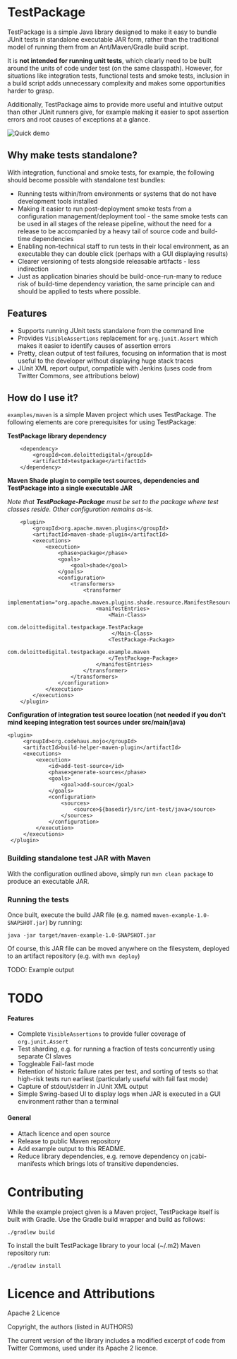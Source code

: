 # TestPackage

TestPackage is a simple Java library designed to make it easy to bundle JUnit tests in standalone executable JAR form, rather than the traditional model of running them from an Ant/Maven/Gradle build script. 

It is **not intended for running unit tests**, which clearly need to be built around the units of code under test (on the same classpath). However, for situations like integration tests, functional tests and smoke tests, inclusion in a build script adds unnecessary complexity and makes some opportunities harder to grasp.

Additionally, TestPackage aims to provide more useful and intuitive output than other JUnit runners give, for example making it easier to spot assertion errors and root causes of exceptions at a glance.

![Quick demo](https://bitbucket.org/devservices/testpackage/raw/87d0cff0e573ddd80ec6009ad324a442d6661412/docs/demo1.gif)

## Why make tests standalone?

With integration, functional and smoke tests, for example, the following should become possible with standalone test bundles:

 * Running tests within/from environments or systems that do not have development tools installed
 * Making it easier to run post-deployment smoke tests from a configuration management/deployment tool - the same smoke tests can be used in all stages of the release pipeline, without the need for a release to be accompanied by a heavy tail of source code and build-time dependencies
 * Enabling non-technical staff to run tests in their local environment, as an executable they can double click (perhaps with a GUI displaying results)
 * Clearer versioning of tests alongside releasable artifacts - less indirection
 * Just as application binaries should be build-once-run-many to reduce risk of build-time dependency variation, the same principle can and should be applied to tests where possible.
 
## Features

 * Supports running JUnit tests standalone from the command line
 * Provides `VisibleAssertions` replacement for `org.junit.Assert` which makes it easier to identify causes of assertion errors
 * Pretty, clean output of test failures, focusing on information that is most useful to the developer without displaying huge stack traces
 * JUnit XML report output, compatible with Jenkins (uses code from Twitter Commons, see attributions below)

## How do I use it?

`examples/maven` is a simple Maven project which uses TestPackage. The following elements are core prerequisites for using TestPackage:

**TestPackage library dependency**

	    <dependency>
            <groupId>com.deloittedigital</groupId>
            <artifactId>testpackage</artifactId>
        </dependency>

**Maven Shade plugin to compile test sources, dependencies and TestPackage into a single executable JAR**

_Note that **TestPackage-Package** must be set to the package where test classes reside. Other configuration remains as-is._

		<plugin>
		    <groupId>org.apache.maven.plugins</groupId>
		    <artifactId>maven-shade-plugin</artifactId>
		    <executions>
		        <execution>
		            <phase>package</phase>
		            <goals>
		                <goal>shade</goal>
		            </goals>
		            <configuration>
		                <transformers>
		                    <transformer
		                            implementation="org.apache.maven.plugins.shade.resource.ManifestResourceTransformer">
		                        <manifestEntries>
		                            <Main-Class>
		                            	com.deloittedigital.testpackage.TestPackage
		                           	 </Main-Class>
		                            <TestPackage-Package>
		                            	com.deloittedigital.testpackage.example.maven
		                            </TestPackage-Package>
		                        </manifestEntries>
		                    </transformer>
		                </transformers>
		            </configuration>
		        </execution>
		    </executions>
		</plugin>

**Configuration of integration test source location (not needed if you don't mind keeping integration test sources under src/main/java)**

	<plugin>
         <groupId>org.codehaus.mojo</groupId>
         <artifactId>build-helper-maven-plugin</artifactId>
         <executions>
             <execution>
                 <id>add-test-source</id>
                 <phase>generate-sources</phase>
                 <goals>
                     <goal>add-source</goal>
                 </goals>
                 <configuration>
                     <sources>
                         <source>${basedir}/src/int-test/java</source>
                     </sources>
                 </configuration>
             </execution>
         </executions>
     </plugin>

### Building standalone test JAR with Maven

With the configuration outlined above, simply run `mvn clean package` to produce an executable JAR.

### Running the tests

Once built, execute the build JAR file (e.g. named `maven-example-1.0-SNAPSHOT.jar`) by running:

	java -jar target/maven-example-1.0-SNAPSHOT.jar

Of course, this JAR file can be moved anywhere on the filesystem, deployed to an artifact repository (e.g. with `mvn deploy`)

TODO: Example output

# TODO

#### Features
 
 * Complete `VisibleAssertions` to provide fuller coverage of `org.junit.Assert`
 * Test sharding, e.g. for running a fraction of tests concurrently using separate CI slaves
 * Toggleable Fail-fast mode
 * Retention of historic failure rates per test, and sorting of tests so that high-risk tests run earliest (particularly useful with fail fast mode)
 * Capture of stdout/stderr in JUnit XML output
 * Simple Swing-based UI to display logs when JAR is executed in a GUI environment rather than a terminal
 

#### General

 * Attach licence and open source
 * Release to public Maven repository
 * Add example output to this README.
 * Reduce library dependencies, e.g. remove dependency on jcabi-manifests which brings lots of transitive dependencies.

# Contributing

While the example project given is a Maven project, TestPackage itself is built with Gradle. Use the Gradle build wrapper and build as follows:

	./gradlew build

To install the built TestPackage library to your local (~/.m2) Maven repository run:

	./gradlew install

# Licence and Attributions

Apache 2 Licence

Copyright, the authors (listed in AUTHORS)

The current version of the library includes a modified excerpt of code from Twitter Commons, used under its Apache 2 licence.